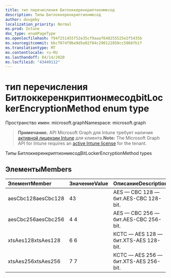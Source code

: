 ```yaml
---
title: тип перечисления Битлоккеренкриптионмесод
description: Типы Битлоккеренкриптионмесод
author: dougeby
localization_priority: Normal
ms.prod: Intune
doc_type: enumPageType
ms.openlocfilehash: f94f251455f52e35cf9aaaf640255525e2f5435b
ms.sourcegitcommit: bbcf074f0be9d5e02f84c290122850cc5968fb1f
ms.translationtype: MT
ms.contentlocale: ru-RU
ms.lasthandoff: 04/14/2020
ms.locfileid: "43449112"
---
```

# <a name="bitlockerencryptionmethod-enum-type"></a><span data-ttu-id="65157-103">тип перечисления Битлоккеренкриптионмесод</span><span class="sxs-lookup"><span data-stu-id="65157-103">bitLockerEncryptionMethod enum type</span></span>

<span data-ttu-id="65157-104">Пространство имен: microsoft.graph</span><span class="sxs-lookup"><span data-stu-id="65157-104">Namespace: microsoft.graph</span></span>

> <span data-ttu-id="65157-105">**Примечание.** API Microsoft Graph для Intune требует наличия [активной лицензии Intune](https://go.microsoft.com/fwlink/?linkid=839381) для клиента.</span><span class="sxs-lookup"><span data-stu-id="65157-105">**Note:** The Microsoft Graph API for Intune requires an [active Intune license](https://go.microsoft.com/fwlink/?linkid=839381) for the tenant.</span></span>

<span data-ttu-id="65157-106">Типы Битлоккеренкриптионмесод</span><span class="sxs-lookup"><span data-stu-id="65157-106">BitLockerEncryptionMethod types</span></span>

## <a name="members"></a><span data-ttu-id="65157-107">Элементы</span><span class="sxs-lookup"><span data-stu-id="65157-107">Members</span></span>
|<span data-ttu-id="65157-108">Элемент</span><span class="sxs-lookup"><span data-stu-id="65157-108">Member</span></span>|<span data-ttu-id="65157-109">Значение</span><span class="sxs-lookup"><span data-stu-id="65157-109">Value</span></span>|<span data-ttu-id="65157-110">Описание</span><span class="sxs-lookup"><span data-stu-id="65157-110">Description</span></span>|
|:---|:---|:---|
|<span data-ttu-id="65157-111">aesCbc128</span><span class="sxs-lookup"><span data-stu-id="65157-111">aesCbc128</span></span>|<span data-ttu-id="65157-112">4</span><span class="sxs-lookup"><span data-stu-id="65157-112">3</span></span>|<span data-ttu-id="65157-113">AES — CBC 128 — бит.</span><span class="sxs-lookup"><span data-stu-id="65157-113">AES-CBC 128-bit.</span></span>|
|<span data-ttu-id="65157-114">aesCbc256</span><span class="sxs-lookup"><span data-stu-id="65157-114">aesCbc256</span></span>|<span data-ttu-id="65157-115">4 </span><span class="sxs-lookup"><span data-stu-id="65157-115">4</span></span>|<span data-ttu-id="65157-116">AES — CBC 256 — бит.</span><span class="sxs-lookup"><span data-stu-id="65157-116">AES-CBC 256-bit.</span></span>|
|<span data-ttu-id="65157-117">xtsAes128</span><span class="sxs-lookup"><span data-stu-id="65157-117">xtsAes128</span></span>|<span data-ttu-id="65157-118">6 </span><span class="sxs-lookup"><span data-stu-id="65157-118">6</span></span>|<span data-ttu-id="65157-119">КСТС — AES 128 — бит.</span><span class="sxs-lookup"><span data-stu-id="65157-119">XTS-AES 128-bit.</span></span>|
|<span data-ttu-id="65157-120">xtsAes256</span><span class="sxs-lookup"><span data-stu-id="65157-120">xtsAes256</span></span>|<span data-ttu-id="65157-121">7 </span><span class="sxs-lookup"><span data-stu-id="65157-121">7</span></span>|<span data-ttu-id="65157-122">КСТС — AES 256 — бит.</span><span class="sxs-lookup"><span data-stu-id="65157-122">XTS-AES 256-bit.</span></span>|








